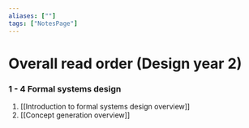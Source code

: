 ```yaml
---
aliases: [""]
tags: ["NotesPage"]
---
```


# Overall read order (Design year 2)

### 1 - 4 Formal systems design
1) [[Introduction to formal systems design overview]]
2) [[Concept generation overview]]
